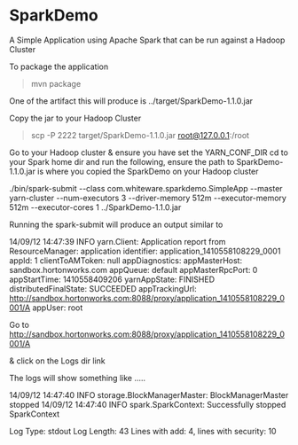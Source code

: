SparkDemo
=========

A Simple Application using Apache Spark that can be run against a Hadoop Cluster

To package the application

>mvn package

One of the artifact this will produce is ../target/SparkDemo-1.1.0.jar

Copy the jar to your Hadoop Cluster
> scp -P 2222 target/SparkDemo-1.1.0.jar root@127.0.0.1:/root

Go to your Hadoop cluster & ensure you have set the YARN_CONF_DIR
cd to your Spark home dir and run the following, ensure the path to SparkDemo-1.1.0.jar is where you copied the SparkDemo on your Hadoop cluster

./bin/spark-submit --class com.whiteware.sparkdemo.SimpleApp --master yarn-cluster --num-executors 3 --driver-memory 512m --executor-memory 512m --executor-cores 1 ../SparkDemo-1.1.0.jar

Running the spark-submit will produce an output similar to 

14/09/12 14:47:39 INFO yarn.Client: Application report from ResourceManager: 
	 application identifier: application_1410558108229_0001
	 appId: 1
	 clientToAMToken: null
	 appDiagnostics: 
	 appMasterHost: sandbox.hortonworks.com
	 appQueue: default
	 appMasterRpcPort: 0
	 appStartTime: 1410558409206
	 yarnAppState: FINISHED
	 distributedFinalState: SUCCEEDED
	 appTrackingUrl: http://sandbox.hortonworks.com:8088/proxy/application_1410558108229_0001/A
	 appUser: root

Go to http://sandbox.hortonworks.com:8088/proxy/application_1410558108229_0001/A

& click on the Logs dir link

The logs will show something like 
.....

14/09/12 14:47:40 INFO storage.BlockManagerMaster: BlockManagerMaster stopped
14/09/12 14:47:40 INFO spark.SparkContext: Successfully stopped SparkContext

Log Type: stdout
Log Length: 43
Lines with add: 4, lines with security: 10



